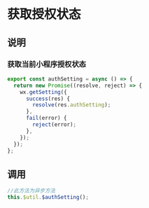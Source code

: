 # 获取授权状态

## 说明

### 获取当前小程序授权状态

```ts
export const authSetting = async () => {
  return new Promise((resolve, reject) => {
    wx.getSetting({
      success(res) {
        resolve(res.authSetting);
      },
      fail(error) {
        reject(error);
      },
    });
  });
};
```

## 调用

```ts
//此方法为异步方法
this.$util.$authSetting();
```
